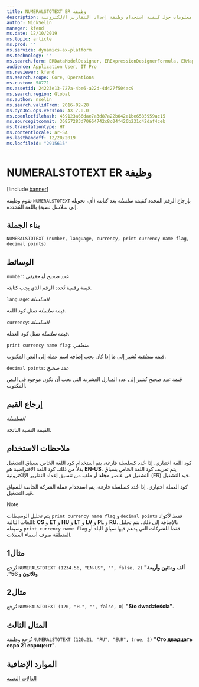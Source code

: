 ```yaml
---
title: NUMERALSTOTEXT ER وظيفة
description: يوفر هذا الموضوع معلومات حول كيفية استخدام وظيفة إعداد التقارير الإلكترونية NUMERALSTOTEXT (ER).
author: NickSelin
manager: kfend
ms.date: 12/10/2019
ms.topic: article
ms.prod: ''
ms.service: dynamics-ax-platform
ms.technology: ''
ms.search.form: ERDataModelDesigner, ERExpressionDesignerFormula, ERMappedFormatDesigner, ERModelMappingDesigner
audience: Application User, IT Pro
ms.reviewer: kfend
ms.search.scope: Core, Operations
ms.custom: 58771
ms.assetid: 24223e13-727a-4be6-a22d-4d427f504ac9
ms.search.region: Global
ms.author: nselin
ms.search.validFrom: 2016-02-28
ms.dyn365.ops.version: AX 7.0.0
ms.openlocfilehash: 459123a66dae7a3d87a22b042e1be6585959ac15
ms.sourcegitcommit: 36857283d70664742c8c04f426b231c42daf4ceb
ms.translationtype: HT
ms.contentlocale: ar-SA
ms.lasthandoff: 12/20/2019
ms.locfileid: "2915615"
---
```

# <a name="NUMERALSTOTEXT">NUMERALSTOTEXT ER وظيفة</a>

[!include [banner](../includes/banner.md)]

تقوم وظيفة `NUMERALSTOTEXT` بإرجاع الرقم المحدد كقيمة *سلسلة* بعد كتابته (أي، تحويله إلى سلاسل نصية) باللغة المُحددة.

## <a name="syntax"></a>بناء الجملة

```
NUMERALSTOTEXT (number, language, currency, print currency name flag, decimal points)
```

## <a name="arguments"></a>الوسائط

`number`: *عدد صحيح* أو *حقيقي*

قيمة رقمية تُحدد الرقم الذي يجب كتابته.

`language`: *السلسلة*

قيمة *سلسلة* تمثل كود اللغة.

`currency`: *السلسلة*

قيمة *سلسلة* تمثل كود العملة.

`print currency name flag`: *منطقي*

قيمة *منطقية* تُشير إلى ما إذا كان يجب إضافة اسم عملة إلى النص المكتوب.

`decimal points`: *عدد صحيح*

قيمة *عدد صحيح* تُشير إلى عدد المنازل العشرية التي يجب أن تكون موجود في النص المكتوب.

## <a name="return-values"></a>إرجاع القيم

*السلسلة*

القيمة النصية الناتجة.

## <a name="usage-notes"></a>ملاحظات الاستخدام

كود اللغة اختياري. إذا حُدد كسلسلة فارغة، يتم استخدام كود اللغة الخاص بسياق التشغيل بدلاً من ذلك. كود اللغة الافتراضية هو **EN-US**. يتم تعريف كود اللغة الخاص بسياق التشغيل في عنصر **مجلد** أو **ملف** من تنسيق إعداد التقارير الإلكترونية (ER) قيد التشغيل.

كود العملة اختياري. إذا حُدد كسلسلة فارغة، يتم استخدام عملة الشركة الخاصة للسياق قيد التشغيل.

> [!NOTE] 
> يتم تحليل الوسيطات `print currency name flag` و `decimal points` فقط لأكواد اللغات التالية: **CS** و **ET** و **HU** و **LT** و **LV** و **PL** و **RU**. بالإضافة إلى ذلك، يتم تحليل وسيطة `print currency name flag` فقط للشركات التي يدعم فيها سياق البلد أو المنطقة صرف أسماء العملات.

## <a name="example-1"></a>مثال1

تُرجع `NUMERALSTOTEXT (1234.56, "EN-US", "", false, 2)` **"‬‏‫ألف ومئتين وأربعة وثلاثون و 56"**. 

## <a name="example-2"></a>مثال2

تُرجع `NUMERALSTOTEXT (120, "PL", "", false, 0)` **"Sto dwadzieścia"**.  

## <a name="example-3"></a>المثال الثالث

تُرجع وظيفة `NUMERALSTOTEXT (120.21, "RU", "EUR", true, 2)` **"Сто двадцать евро 21 евроцент"**. 

## <a name="additional-resources"></a>الموارد الإضافية

[الدالات النصية](er-functions-category-text.md)
